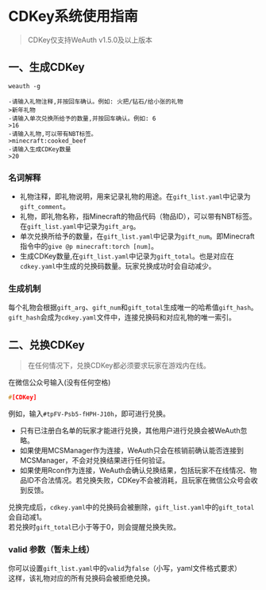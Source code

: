 # CDKey系统使用指南

> CDKey仅支持WeAuth v1.5.0及以上版本

## 一、生成CDKey

```shell
weauth -g

-请输入礼物注释,并按回车确认。例如: 火把/钻石/给小张的礼物
>新年礼物
-请输入单次兑换所给予的数量,并按回车确认。例如: 6
>16
-请输入礼物,可以带有NBT标签。
>minecraft:cooked_beef
-请输入生成CDKey数量
>20
```

### 名词解释

- 礼物注释，即礼物说明，用来记录礼物的用途。在`gift_list.yaml`中记录为`gift_comment`。
- 礼物，即礼物名称，指Minecraft的物品代码（物品ID），可以带有NBT标签。在`gift_list.yaml`中记录为`gift_arg`。
- 单次兑换所给予的数量，在`gift_list.yaml`中记录为`gift_num`。即Minecraft指令中的`give @p minecraft:torch [num]`。
- 生成CDKey数量,在`gift_list.yaml`中记录为`gift_total`。也是对应在`cdkey.yaml`中生成的兑换码数量。玩家兑换成功时会自动减少。

### 生成机制

每个礼物会根据`gift_arg`、`gift_num`和`gift_total`生成唯一的哈希值`gift_hash`。  
`gift_hash`会成为`cdkey.yaml`文件中，连接兑换码和对应礼物的唯一索引。

## 二、兑换CDKey

> 在任何情况下，兑换CDKey都必须要求玩家在游戏内在线。

在微信公众号输入(没有任何空格)

```C
#[CDKey]
```

例如，输入`#tpFV-Psb5-fHPH-J10h`，即可进行兑换。

- 只有已注册白名单的玩家才能进行兑换，其他用户进行兑换会被WeAuth忽略。
- 如果使用MCSManager作为连接，WeAuth只会在核销前确认能否连接到MCSManager，不会对兑换结果进行任何验证。
- 如果使用Rcon作为连接，WeAuth会确认兑换结果，包括玩家不在线情况、物品ID不合法情况。若兑换失败，CDKey不会被消耗，且玩家在微信公众号会收到反馈。

兑换完成后，`cdkey.yaml`中的兑换码会被删除，`gift_list.yaml`中的`gift_total`会自动减1。  
若兑换时`gift_total`已小于等于0，则会提醒兑换失败。

### valid 参数（暂未上线）

你可以设置`gift_list.yaml`中的`valid`为`false`（小写，yaml文件格式要求）  
这样，该礼物对应的所有兑换码会被拒绝兑换。
